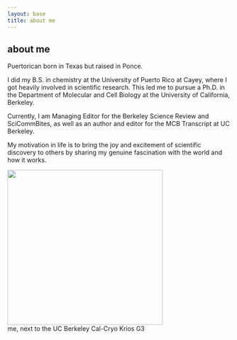 ```yaml
---
layout: base
title: about me
---
```


## about me

<div class="about-container">
  <div class="text">
    <p>Puertorican born in Texas but raised in Ponce.</p>
    <p>I did my B.S. in chemistry at the University of Puerto Rico at Cayey, where I got heavily involved in scientific research. This led me to pursue a Ph.D. in the Department of Molecular and Cell Biology at the University of California, Berkeley.</p>
    <p>Currently, I am Managing Editor for the Berkeley Science Review and SciCommBites, as well as an author and editor for the MCB Transcript at UC Berkeley.</p>
    <p>My motivation in life is to bring the joy and excitement of scientific discovery to others by sharing my genuine fascination with the world and how it works.</p>
  </div>
  
  <div class="image">
    <img src="https://hltorresvera.github.io/assets/images/me.jpg" width="350" />
    <div class="caption">me, next to the UC Berkeley Cal-Cryo Krios G3</div>
  </div>
</div>

